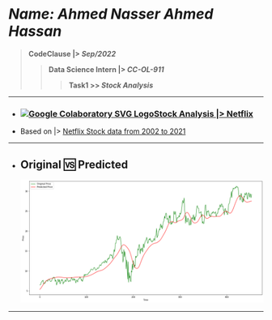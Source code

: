 # ***Name: Ahmed Nasser Ahmed Hassan***
> **CodeClause |> *Sep/2022***
>> **Data Science Intern |> *CC-OL-911***
>>> **Task1 >> *Stock Analysis***

---

  - ### <a title="AhmedNasser1601/Stock-Analysis" href="https://github.com/AhmedNasser1601/Stock-Analysis/blob/Main/Stock_Analysis_Netflix.ipynb"><img width="75" alt="Google Colaboratory SVG Logo" src="https://upload.wikimedia.org/wikipedia/commons/thumb/d/d0/Google_Colaboratory_SVG_Logo.svg/100px-Google_Colaboratory_SVG_Logo.svg.png">Stock Analysis |> Netflix</a>
  
  - Based on |> <a href="https://www.kaggle.com/datasets/pritsheta/netflix-stock-data-from-2002-to-2021">Netflix Stock data from 2002 to 2021</a>

---

  - ## Original 🆚 Predicted
    <img src="/Final.png" alt="Prediction" title="Original 🆚 Predicted">

---
